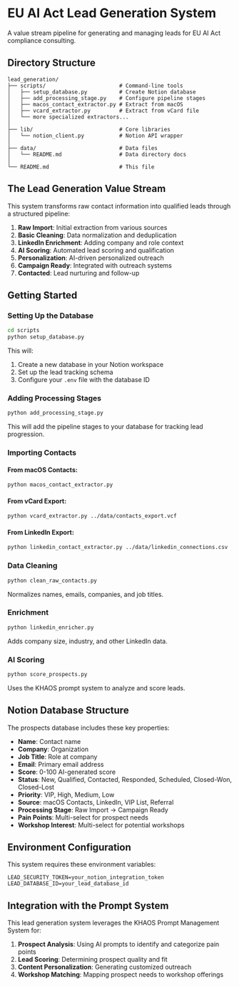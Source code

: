 # EU AI Act Lead Generation System

A value stream pipeline for generating and managing leads for EU AI Act compliance consulting.

## Directory Structure

```
lead_generation/
├── scripts/                       # Command-line tools
│   ├── setup_database.py          # Create Notion database
│   ├── add_processing_stage.py    # Configure pipeline stages
│   ├── macos_contact_extractor.py # Extract from macOS
│   ├── vcard_extractor.py         # Extract from vCard file
│   └── more specialized extractors...
│
├── lib/                           # Core libraries
│   └── notion_client.py           # Notion API wrapper
│
├── data/                          # Data files
│   └── README.md                  # Data directory docs
│
└── README.md                      # This file
```

## The Lead Generation Value Stream

This system transforms raw contact information into qualified leads through a structured pipeline:

1. **Raw Import**: Initial extraction from various sources
2. **Basic Cleaning**: Data normalization and deduplication
3. **LinkedIn Enrichment**: Adding company and role context
4. **AI Scoring**: Automated lead scoring and qualification
5. **Personalization**: AI-driven personalized outreach
6. **Campaign Ready**: Integrated with outreach systems
7. **Contacted**: Lead nurturing and follow-up

## Getting Started

### Setting Up the Database

```bash
cd scripts
python setup_database.py
```

This will:
1. Create a new database in your Notion workspace
2. Set up the lead tracking schema
3. Configure your `.env` file with the database ID

### Adding Processing Stages

```bash
python add_processing_stage.py
```

This will add the pipeline stages to your database for tracking lead progression.

### Importing Contacts

#### From macOS Contacts:

```bash
python macos_contact_extractor.py
```

#### From vCard Export:

```bash
python vcard_extractor.py ../data/contacts_export.vcf
```

#### From LinkedIn Export:

```bash
python linkedin_contact_extractor.py ../data/linkedin_connections.csv
```

### Data Cleaning

```bash
python clean_raw_contacts.py
```

Normalizes names, emails, companies, and job titles.

### Enrichment

```bash
python linkedin_enricher.py
```

Adds company size, industry, and other LinkedIn data.

### AI Scoring

```bash
python score_prospects.py
```

Uses the KHAOS prompt system to analyze and score leads.

## Notion Database Structure

The prospects database includes these key properties:

- **Name**: Contact name
- **Company**: Organization
- **Job Title**: Role at company
- **Email**: Primary email address
- **Score**: 0-100 AI-generated score
- **Status**: New, Qualified, Contacted, Responded, Scheduled, Closed-Won, Closed-Lost
- **Priority**: VIP, High, Medium, Low
- **Source**: macOS Contacts, LinkedIn, VIP List, Referral
- **Processing Stage**: Raw Import → Campaign Ready
- **Pain Points**: Multi-select for prospect needs
- **Workshop Interest**: Multi-select for potential workshops

## Environment Configuration

This system requires these environment variables:

```
LEAD_SECURITY_TOKEN=your_notion_integration_token
LEAD_DATABASE_ID=your_lead_database_id
```

## Integration with the Prompt System

This lead generation system leverages the KHAOS Prompt Management System for:

1. **Prospect Analysis**: Using AI prompts to identify and categorize pain points
2. **Lead Scoring**: Determining prospect quality and fit
3. **Content Personalization**: Generating customized outreach
4. **Workshop Matching**: Mapping prospect needs to workshop offerings
